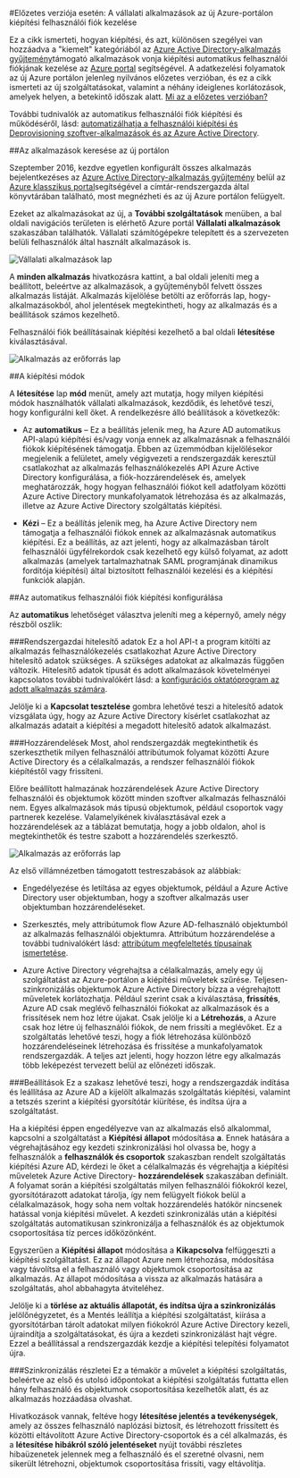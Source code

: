 <properties
    pageTitle="Az Azure Active Directory előnézetben vállalati alkalmazások kezelésének kiépítési felhasználói |} Microsoft Azure"
    description="Megtudhatja, hogy miként kezelheti a felhasználói fiók kiépítési a vállalati alkalmazások használata az Azure Active Directory előzetes verzió"
    services="active-directory"
    documentationCenter=""
    authors="asmalser"
    manager="femila"
    editor=""/>

<tags
    ms.service="active-directory"
    ms.devlang="na"
    ms.topic="article"
    ms.tgt_pltfrm="na"
    ms.workload="identity"
    ms.date="09/12/2016"
    ms.author="asmalser"/>

#<a name="preview-managing-user-account-provisioning-for-enterprise-apps-in-the-new-azure-portal"></a>Előzetes verziója esetén: A vállalati alkalmazások az új Azure-portálon kiépítési felhasználói fiók kezelése

Ez a cikk ismerteti, hogyan kiépítési, és azt, különösen szegélyei van hozzáadva a "kiemelt" kategóriából az [Azure Active Directory-alkalmazás gyűjtemény](active-directory-appssoaccess-whatis.md#get-started-with-the-azure-ad-application-gallery)támogató alkalmazások vonja kiépítési automatikus felhasználói fiókjának kezelése az [Azure portal](https://portal.azure.com) segítségével. A adatkezelési folyamatok az új Azure portálon jelenleg nyilvános előzetes verzióban, és ez a cikk ismerteti az új szolgáltatásokat, valamint a néhány ideiglenes korlátozások, amelyek helyen, a betekintő időszak alatt. [Mi az a előzetes verzióban?](active-directory-preview-explainer.md)

További tudnivalók az automatikus felhasználói fiók kiépítési és működéséről, lásd: [automatizálhatja a felhasználói kiépítési és Deprovisioning szoftver-alkalmazások és az Azure Active Directory](active-directory-saas-app-provisioning.md).

##<a name="finding-your-apps-in-the-new-portal"></a>Az alkalmazások keresése az új portálon

Szeptember 2016, kezdve egyetlen konfigurált összes alkalmazás bejelentkezéses az [Azure Active Directory-alkalmazás gyűjtemény](active-directory-appssoaccess-whatis.md#get-started-with-the-azure-ad-application-gallery) belül az [Azure klasszikus portal](https://manage.windowsazure.com)segítségével a címtár-rendszergazda által könyvtárában található, most megnézheti és az új Azure portálon felügyelt.

Ezeket az alkalmazásokat az új, a **További szolgáltatások** menüben, a bal oldali navigációs területen is elérhető Azure portál **Vállalati alkalmazások** szakaszában találhatók. Vállalati számítógépekre telepített és a szervezeten belüli felhasználók által használt alkalmazások is.

![Vállalati alkalmazások lap][0]

A **minden alkalmazás** hivatkozásra kattint, a bal oldali jeleníti meg a beállított, beleértve az alkalmazások, a gyűjteményből felvett összes alkalmazás listáját. Alkalmazás kijelölése betölti az erőforrás lap, hogy-alkalmazásokból, ahol jelentések megtekintheti, hogy az alkalmazás és a beállítások számos kezelhető.

Felhasználói fiók beállításainak kiépítési kezelhető a bal oldali **létesítése** kiválasztásával.

![Alkalmazás az erőforrás lap][1]


##<a name="provisioning-modes"></a>A kiépítési módok

A **létesítése** lap **mód** menüt, amely azt mutatja, hogy milyen kiépítési módok használhatók vállalati alkalmazások, kezdődik, és lehetővé teszi, hogy konfigurálni kell őket. A rendelkezésre álló beállítások a következők:

* Az **automatikus** – Ez a beállítás jelenik meg, ha Azure AD automatikus API-alapú kiépítési és/vagy vonja ennek az alkalmazásnak a felhasználói fiókok kiépítésének támogatja. Ebben az üzemmódban kijelölésekor megjelenik a felületet, amely végigvezeti a rendszergazdák keresztül csatlakozhat az alkalmazás felhasználókezelés API Azure Active Directory konfigurálása, a fiók-hozzárendelések és, amelyek meghatározzák, hogy hogyan felhasználói fiókot kell adatfolyam közötti Azure Active Directory munkafolyamatok létrehozása és az alkalmazás, illetve az Azure Active Directory szolgáltatás kiépítési.

* **Kézi** – Ez a beállítás jelenik meg, ha Azure Active Directory nem támogatja a felhasználói fiókok ennek az alkalmazásnak automatikus kiépítési. Ez a beállítás, az azt jelenti, hogy az alkalmazásban tárolt felhasználói ügyfélrekordok csak kezelhető egy külső folyamat, az adott alkalmazás (amelyek tartalmazhatnak SAML programjának dinamikus fordítója kiépítési) által biztosított felhasználói kezelési és a kiépítési funkciók alapján.


##<a name="configuring-automatic-user-account-provisioning"></a>Az automatikus felhasználói fiók kiépítési konfigurálása

Az **automatikus** lehetőséget választva jeleníti meg a képernyő, amely négy részből oszlik:

###<a name="admin-credentials"></a>Rendszergazdai hitelesítő adatok
Ez a hol API-t a program kitölti az alkalmazás felhasználókezelés csatlakozhat Azure Active Directory hitelesítő adatok szükséges. A szükséges adatokat az alkalmazás függően változik. Hitelesítő adatok típusát és adott alkalmazások követelményei kapcsolatos további tudnivalókért lásd: a [konfigurációs oktatóprogram az adott alkalmazás számára](active-directory-saas-app-provisioning.md#list-of-apps-that-support-automated-user-provisioning).

Jelölje ki a **Kapcsolat tesztelése** gombra lehetővé teszi a hitelesítő adatok vizsgálata úgy, hogy az Azure Active Directory kísérlet csatlakozhat az alkalmazás adatait a kiépítési a megadott hitelesítő adatok alkalmazást.

###<a name="mappings"></a>Hozzárendelések
Most, ahol rendszergazdák megtekinthetik és szerkeszthetik milyen felhasználói attribútumok folyamat közötti Azure Active Directory és a célalkalmazás, a rendszer felhasználói fiókok kiépítéstől vagy frissíteni.

Előre beállított halmazának hozzárendelések Azure Active Directory felhasználói és objektumok között minden szoftver alkalmazás felhasználói nem. Egyes alkalmazások más típusú objektumok, például csoportok vagy partnerek kezelése. Valamelyikének kiválasztásával ezek a hozzárendelések az a táblázat bemutatja, hogy a jobb oldalon, ahol is megtekinthetők és testre szabott a hozzárendelés szerkesztő.

![Alkalmazás az erőforrás lap][2]

Az első villámnézetben támogatott testreszabások az alábbiak:

* Engedélyezése és letiltása az egyes objektumok, például a Azure Active Directory user objektumban, hogy a szoftver alkalmazás user objektumban hozzárendeléseket.

* Szerkesztés, mely attribútumok flow Azure AD-felhasználó objektumból az alkalmazás felhasználói objektumra. Attribútum hozzárendelése a további tudnivalókért lásd: [attribútum megfeleltetés típusainak ismertetése](active-directory-saas-customizing-attribute-mappings.md#understanding-attribute-mapping-types).

* Azure Active Directory végrehajtsa a célalkalmazás, amely egy új szolgáltatást az Azure-portálon a kiépítési műveletek szűrése. Teljesen-szinkronizálás objektumok Azure Active Directory bízza a végrehajtott műveletek korlátozhatja. Például szerint csak a kiválasztása, **frissítés**, Azure AD csak meglévő felhasználói fiókokat az alkalmazások és a frissítések nem hoz létre újakat. Csak jelölje ki a **Létrehozás**, a Azure csak hoz létre új felhasználói fiókok, de nem frissíti a meglévőket. Ez a szolgáltatás lehetővé teszi, hogy a fiók létrehozása különböző hozzárendeléseinek létrehozása és frissítése a munkafolyamatok rendszergazdák. A teljes azt jelenti, hogy hozzon létre egy alkalmazás több leképezést tervezett belül az előnézeti időszak.

###<a name="settings"></a>Beállítások
Ez a szakasz lehetővé teszi, hogy a rendszergazdák indítása és leállítása az Azure AD a kijelölt alkalmazás szolgáltatás kiépítési, valamint a tetszés szerint a kiépítési gyorsítótár kiürítése, és indítsa újra a szolgáltatást.

Ha a kiépítési éppen engedélyezve van az alkalmazás első alkalommal, kapcsolni a szolgáltatást a **Kiépítési állapot** módosítása **a**. Ennek hatására a végrehajtásához egy kezdeti szinkronizálási hol olvassa be, hogy a felhasználók a **felhasználók és csoportok** szakaszban rendelt szolgáltatás kiépítési Azure AD, kérdezi le őket a célalkalmazás és végrehajtja a kiépítési műveletek Azure Active Directory- **hozzárendelések** szakaszában definiált. A folyamat során a kiépítési szolgáltatás milyen felhasználói fiókokról kezel, gyorsítótárazott adatokat tárolja, így nem felügyelt fiókok belül a célalkalmazások, hogy soha nem voltak hozzárendelés hatókör nincsenek hatással vonja kiépítési művelet. A kezdeti szinkronizálás után a kiépítési szolgáltatás automatikusan szinkronizálja a felhasználók és az objektumok csoportosítása tíz perces időközönként.

Egyszerűen a **Kiépítési állapot** módosítása a **Kikapcsolva** felfüggeszti a kiépítési szolgáltatást. Ez az állapot Azure nem létrehozása, módosítása vagy távolítsa el a felhasználó vagy objektumok csoportosítása az alkalmazás. Az állapot módosítása a vissza az alkalmazás hatására a szolgáltatás, ahol abbahagyta átviteléhez.

Jelölje ki a **törlése az aktuális állapotát, és indítsa újra a szinkronizálás** jelölőnégyzetet, és a Mentés leállítja a kiépítési szolgáltatást, kiírása a gyorsítótárban tárolt adatokat milyen fiókokról Azure Active Directory kezeli, újraindítja a szolgáltatásokat, és újra a kezdeti szinkronizálást hajt végre. Ezzel a beállítással a rendszergazdák kezdje a kiépítési telepítési folyamatot újra.

###<a name="synchronization-details"></a>Szinkronizálás részletei
Ez a témakör a művelet a kiépítési szolgáltatás, beleértve az első és utolsó időpontokat a kiépítési szolgáltatás futtatta ellen hány felhasználó és objektumok csoportosítása kezelhetők alatt, és az alkalmazás hozzáadása olvashat.

Hivatkozások vannak, feltéve hogy **létesítése jelentés a tevékenységek**, amely az összes felhasználó naplózási biztosít, és létrehozott frissített és közötti eltávolított Azure Active Directory-csoportok és a cél alkalmazás, és a **létesítése hibákról szóló jelentéseket** nyújt további részletes hibaüzenetek jelennek meg a felhasználó és el szeretné olvasni, nem sikerült létrehozni, objektumok csoportosítása frissíti, vagy eltávolítja. 

[0]: ./media/active-directory-enterprise-apps-manage-provisioning/enterprise-apps-blade.PNG
[1]: ./media/active-directory-enterprise-apps-manage-provisioning/enterprise-apps-provisioning.PNG
[2]: ./media/active-directory-enterprise-apps-manage-provisioning/enterprise-apps-provisioning-mapping.PNG

